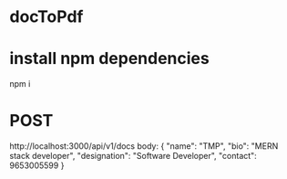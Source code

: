 # docToPdf

# install npm dependencies
npm i

# POST 
http://localhost:3000/api/v1/docs
body: {
    "name": "TMP",
    "bio": "MERN stack developer",
    "designation": "Software Developer",
    "contact": 9653005599
}
